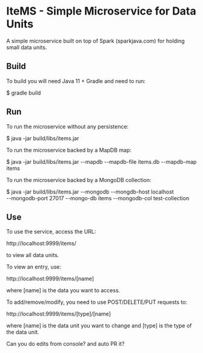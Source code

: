 IteMS - Simple Microservice for Data Units
==========================================

A simple microservice built on top of Spark (sparkjava.com) for holding small
data units.

Build
-----
To build you will need Java 11 + Gradle and need to run:

$ gradle build

Run
---
To run the microservice without any persistence:

$ java -jar build/libs/items.jar

To run the microservice backed by a MapDB map:

$ java -jar build/libs/items.jar --mapdb --mapdb-file items.db --mapdb-map items

To run the microservice backed by a MongoDB collection:

$ java -jar build/libs/items.jar --mongodb --mongdb-host localhost \
    --mongodb-port 27017 --mongo-db items --mongodb-col test-collection

Use
---
To use the service, access the URL:

http://localhost:9999/items/

to view all data units.

To view an entry, use:

http://localhost:9999/items/[name]

where [name] is the data you want to access.

To add/remove/modify, you need to use POST/DELETE/PUT requests to:

http://localhost:9999/items/[type]/[name]

where [name] is the data unit you want to change and [type] is the type of the data unit.

Can you do edits from console? and auto PR it?
